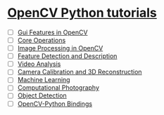 # [OpenCV Python tutorials](https://docs.opencv.org/3.0-beta/doc/py_tutorials/py_tutorials.html)

- [ ] [Gui Features in OpenCV](https://docs.opencv.org/3.0-beta/doc/py_tutorials/py_gui/py_table_of_contents_gui/py_table_of_contents_gui.html)
- [ ] [Core Operations](https://docs.opencv.org/3.0-beta/doc/py_tutorials/py_core/py_table_of_contents_core/py_table_of_contents_core.html)
- [ ] [Image Processing in OpenCV](https://docs.opencv.org/3.0-beta/doc/py_tutorials/py_imgproc/py_table_of_contents_imgproc/py_table_of_contents_imgproc.html)
- [ ] [Feature Detection and Description](https://docs.opencv.org/3.0-beta/doc/py_tutorials/py_feature2d/py_table_of_contents_feature2d/py_table_of_contents_feature2d.html)
- [ ] [Video Analysis](https://docs.opencv.org/3.0-beta/doc/py_tutorials/py_video/py_table_of_contents_video/py_table_of_contents_video.html)
- [ ] [Camera Calibration and 3D Reconstruction](https://docs.opencv.org/3.0-beta/doc/py_tutorials/py_calib3d/py_table_of_contents_calib3d/py_table_of_contents_calib3d.html)
- [ ] [Machine Learning](https://docs.opencv.org/3.0-beta/doc/py_tutorials/py_ml/py_table_of_contents_ml/py_table_of_contents_ml.html)
- [ ] [Computational Photography](https://docs.opencv.org/3.0-beta/doc/py_tutorials/py_photo/py_table_of_contents_photo/py_table_of_contents_photo.html)
- [ ] [Object Detection](https://docs.opencv.org/3.0-beta/doc/py_tutorials/py_objdetect/py_table_of_contents_objdetect/py_table_of_contents_objdetect.html)
- [ ] [OpenCV-Python Bindings](https://docs.opencv.org/3.0-beta/doc/py_tutorials/py_bindings/py_table_of_contents_bindings/py_table_of_contents_bindings.html)